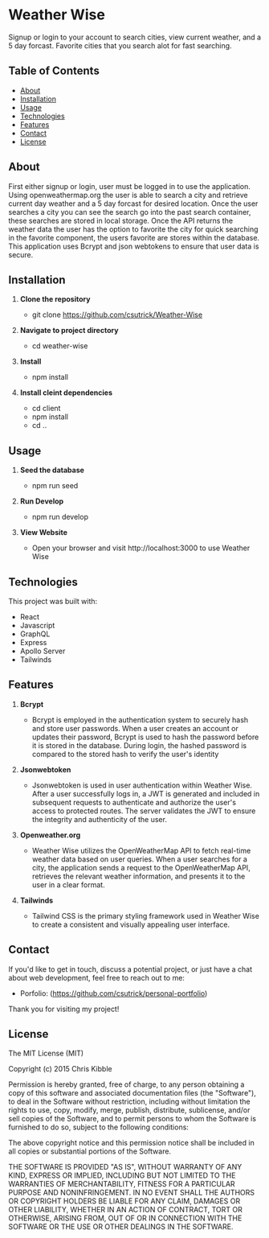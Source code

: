 # Weather Wise

Signup or login to your account to search cities, view current weather, and a 5 day forcast. Favorite cities that you search alot for fast searching.

## Table of Contents

- [About](#about)
- [Installation](#installation)
- [Usage](#usage)
- [Technologies](#technologies)
- [Features](#features)
- [Contact](#contact)
- [License](#license)

## About

First either signup or login, user must be logged in to use the application. Using openweathermap.org the user is able to search a city and retrieve current day weather and a 5 day forcast for desired location. Once the user searches a city you can see the search go into the past search container, these searches are stored in local storage. Once the API returns the weather data the user has the option to favorite the city for quick searching in the favorite component, the users favorite are stores within the database. This application uses Bcrypt and json webtokens to ensure that user data is secure.

## Installation

1. **Clone the repository**
   - git clone https://github.com/csutrick/Weather-Wise

2. **Navigate to project directory**
   - cd weather-wise

3. **Install**
   - npm install

4. **Install cleint dependencies**
   - cd client
   - npm install
   - cd ..

## Usage

1. **Seed the database**
   - npm run seed

2. **Run Develop**
   - npm run develop

2. **View Website**
   - Open your browser and visit http://localhost:3000 to use Weather Wise

## Technologies

This project was built with:
- React
- Javascript
- GraphQL
- Express
- Apollo Server
- Tailwinds

## Features

1. **Bcrypt**
   - Bcrypt is employed in the authentication system to securely hash and store user passwords. When a user creates an account or updates their password, Bcrypt is used to hash the password before it is stored in the database. During login, the hashed password is compared to the stored hash to verify the user's identity

2. **Jsonwebtoken**
   - Jsonwebtoken is used in user authentication within Weather Wise. After a user successfully logs in, a JWT is generated and included in subsequent requests to authenticate and authorize the user's access to protected routes. The server validates the JWT to ensure the integrity and authenticity of the user.

3. **Openweather.org**
   - Weather Wise utilizes the OpenWeatherMap API to fetch real-time weather data based on user queries. When a user searches for a city, the application sends a request to the OpenWeatherMap API, retrieves the relevant weather information, and presents it to the user in a clear format.

4. **Tailwinds**
   - Tailwind CSS is the primary styling framework used in Weather Wise to create a consistent and visually appealing user interface.

## Contact

If you'd like to get in touch, discuss a potential project, or just have a chat about web development, feel free to reach out to me:

- Porfolio: (https://github.com/csutrick/personal-portfolio)

Thank you for visiting my project!

## License

The MIT License (MIT)

Copyright (c) 2015 Chris Kibble

Permission is hereby granted, free of charge, to any person obtaining a copy of this software and associated documentation files (the "Software"), to deal in the Software without restriction, including without limitation the rights to use, copy, modify, merge, publish, distribute, sublicense, and/or sell copies of the Software, and to permit persons to whom the Software is furnished to do so, subject to the following conditions:

The above copyright notice and this permission notice shall be included in all copies or substantial portions of the Software.

THE SOFTWARE IS PROVIDED "AS IS", WITHOUT WARRANTY OF ANY KIND, EXPRESS OR IMPLIED, INCLUDING BUT NOT LIMITED TO THE WARRANTIES OF MERCHANTABILITY, FITNESS FOR A PARTICULAR PURPOSE AND NONINFRINGEMENT. IN NO EVENT SHALL THE AUTHORS OR COPYRIGHT HOLDERS BE LIABLE FOR ANY CLAIM, DAMAGES OR OTHER LIABILITY, WHETHER IN AN ACTION OF CONTRACT, TORT OR OTHERWISE, ARISING FROM, OUT OF OR IN CONNECTION WITH THE SOFTWARE OR THE USE OR OTHER DEALINGS IN THE SOFTWARE.